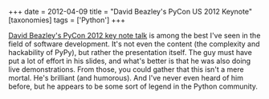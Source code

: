 +++
date = 2012-04-09
title = "David Beazley's PyCon US 2012 Keynote"
[taxonomies]
tags = ['Python']
+++

[David Beazley's PyCon 2012 key note talk] is among the best I've seen
in the field of software development. It's not even the content (the
complexity and hackability of PyPy), but rather the presentation itself.
The guy must have put a lot of effort in his slides, and what's better
is that he was also doing live demonstrations. From those, you could
gather that this isn't a mere mortal. He's brilliant (and humorous).
And I've never even heard of him before, but he appears to be some sort
of legend in the Python community.

  [David Beazley's PyCon 2012 key note talk]: http://pyvideo.org/video/659/keynote-david-beazley
